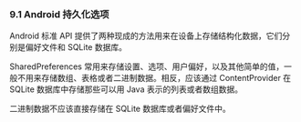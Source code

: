 ### 9.1 Android 持久化选项

Android 标准 API 提供了两种现成的方法用来在设备上存储结构化数据，它们分别是偏好文件和 SQLite 数据库。

SharedPreferences 常用来存储设置、选项、用户偏好，以及其他简单的值，一般不用来存储数组、表格或者二进制数据。相反，应该通过 ContentProvider 在 SQLite 数据库中存储那些可以用 Java 表示的列表或者数组数据。

二进制数据不应该直接存储在 SQLite 数据库或者偏好文件中。